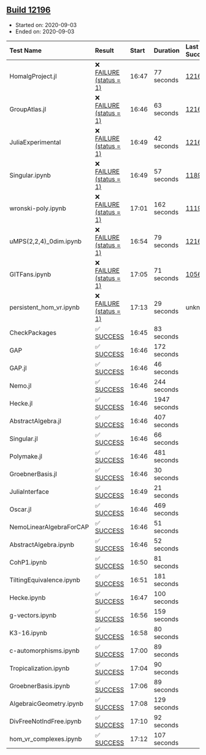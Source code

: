 ## [Build 12196](https://oscarci.mathematik.uni-kl.de/job/oscar/12196/)

* Started on: 2020-09-03
* Ended on: 2020-09-03

| Test Name    | Result | Start | Duration | Last Success | First Failure |
|:-------------|:-------|:------|:---------|:-------------|:--------------|
| HomalgProject.jl | ❌ [FAILURE (status = 1)](https://oscarci.mathematik.uni-kl.de/job/oscar/12196/artifact/logs/build-12196/HomalgProject.jl.log) | 16:47 | 77 seconds | [12167](https://oscarci.mathematik.uni-kl.de/job/oscar/12167/) | [12168](https://oscarci.mathematik.uni-kl.de/job/oscar/12168/) |
| GroupAtlas.jl | ❌ [FAILURE (status = 1)](https://oscarci.mathematik.uni-kl.de/job/oscar/12196/artifact/logs/build-12196/GroupAtlas.jl.log) | 16:46 | 63 seconds | [12167](https://oscarci.mathematik.uni-kl.de/job/oscar/12167/) | [12168](https://oscarci.mathematik.uni-kl.de/job/oscar/12168/) |
| JuliaExperimental | ❌ [FAILURE (status = 1)](https://oscarci.mathematik.uni-kl.de/job/oscar/12196/artifact/logs/build-12196/JuliaExperimental.log) | 16:49 | 42 seconds | [12167](https://oscarci.mathematik.uni-kl.de/job/oscar/12167/) | [12168](https://oscarci.mathematik.uni-kl.de/job/oscar/12168/) |
| Singular.ipynb | ❌ [FAILURE (status = 1)](https://oscarci.mathematik.uni-kl.de/job/oscar/12196/artifact/logs/build-12196/Singular.ipynb.log) | 16:49 | 57 seconds | [11893](https://oscarci.mathematik.uni-kl.de/job/oscar/11893/) | [11894](https://oscarci.mathematik.uni-kl.de/job/oscar/11894/) |
| wronski-poly.ipynb | ❌ [FAILURE (status = 1)](https://oscarci.mathematik.uni-kl.de/job/oscar/12196/artifact/logs/build-12196/wronski-poly.ipynb.log) | 17:01 | 162 seconds | [11192](https://oscarci.mathematik.uni-kl.de/job/oscar/11192/) | [11193](https://oscarci.mathematik.uni-kl.de/job/oscar/11193/) |
| uMPS(2,2,4)_0dim.ipynb | ❌ [FAILURE (status = 1)](https://oscarci.mathematik.uni-kl.de/job/oscar/12196/artifact/logs/build-12196/uMPS-2-2-4-_0dim.ipynb.log) | 16:54 | 79 seconds | [12167](https://oscarci.mathematik.uni-kl.de/job/oscar/12167/) | [12168](https://oscarci.mathematik.uni-kl.de/job/oscar/12168/) |
| GITFans.ipynb | ❌ [FAILURE (status = 1)](https://oscarci.mathematik.uni-kl.de/job/oscar/12196/artifact/logs/build-12196/GITFans.ipynb.log) | 17:05 | 71 seconds | [10566](https://oscarci.mathematik.uni-kl.de/job/oscar/10566/) | [10567](https://oscarci.mathematik.uni-kl.de/job/oscar/10567/) |
| persistent_hom_vr.ipynb | ❌ [FAILURE (status = 1)](https://oscarci.mathematik.uni-kl.de/job/oscar/12196/artifact/logs/build-12196/persistent_hom_vr.ipynb.log) | 17:13 | 29 seconds | unknown | unknown |
| CheckPackages | ✅ [SUCCESS](https://oscarci.mathematik.uni-kl.de/job/oscar/12196/artifact/logs/build-12196/CheckPackages.log) | 16:45 | 83 seconds |  |  |
| GAP | ✅ [SUCCESS](https://oscarci.mathematik.uni-kl.de/job/oscar/12196/artifact/logs/build-12196/GAP.log) | 16:46 | 172 seconds |  |  |
| GAP.jl | ✅ [SUCCESS](https://oscarci.mathematik.uni-kl.de/job/oscar/12196/artifact/logs/build-12196/GAP.jl.log) | 16:46 | 46 seconds |  |  |
| Nemo.jl | ✅ [SUCCESS](https://oscarci.mathematik.uni-kl.de/job/oscar/12196/artifact/logs/build-12196/Nemo.jl.log) | 16:46 | 244 seconds |  |  |
| Hecke.jl | ✅ [SUCCESS](https://oscarci.mathematik.uni-kl.de/job/oscar/12196/artifact/logs/build-12196/Hecke.jl.log) | 16:46 | 1947 seconds |  |  |
| AbstractAlgebra.jl | ✅ [SUCCESS](https://oscarci.mathematik.uni-kl.de/job/oscar/12196/artifact/logs/build-12196/AbstractAlgebra.jl.log) | 16:46 | 407 seconds |  |  |
| Singular.jl | ✅ [SUCCESS](https://oscarci.mathematik.uni-kl.de/job/oscar/12196/artifact/logs/build-12196/Singular.jl.log) | 16:46 | 66 seconds |  |  |
| Polymake.jl | ✅ [SUCCESS](https://oscarci.mathematik.uni-kl.de/job/oscar/12196/artifact/logs/build-12196/Polymake.jl.log) | 16:46 | 481 seconds |  |  |
| GroebnerBasis.jl | ✅ [SUCCESS](https://oscarci.mathematik.uni-kl.de/job/oscar/12196/artifact/logs/build-12196/GroebnerBasis.jl.log) | 16:46 | 30 seconds |  |  |
| JuliaInterface | ✅ [SUCCESS](https://oscarci.mathematik.uni-kl.de/job/oscar/12196/artifact/logs/build-12196/JuliaInterface.log) | 16:49 | 21 seconds |  |  |
| Oscar.jl | ✅ [SUCCESS](https://oscarci.mathematik.uni-kl.de/job/oscar/12196/artifact/logs/build-12196/Oscar.jl.log) | 16:46 | 469 seconds |  |  |
| NemoLinearAlgebraForCAP | ✅ [SUCCESS](https://oscarci.mathematik.uni-kl.de/job/oscar/12196/artifact/logs/build-12196/NemoLinearAlgebraForCAP.log) | 16:46 | 51 seconds |  |  |
| AbstractAlgebra.ipynb | ✅ [SUCCESS](https://oscarci.mathematik.uni-kl.de/job/oscar/12196/artifact/logs/build-12196/AbstractAlgebra.ipynb.log) | 16:46 | 52 seconds |  |  |
| CohP1.ipynb | ✅ [SUCCESS](https://oscarci.mathematik.uni-kl.de/job/oscar/12196/artifact/logs/build-12196/CohP1.ipynb.log) | 16:50 | 81 seconds |  |  |
| TiltingEquivalence.ipynb | ✅ [SUCCESS](https://oscarci.mathematik.uni-kl.de/job/oscar/12196/artifact/logs/build-12196/TiltingEquivalence.ipynb.log) | 16:51 | 181 seconds |  |  |
| Hecke.ipynb | ✅ [SUCCESS](https://oscarci.mathematik.uni-kl.de/job/oscar/12196/artifact/logs/build-12196/Hecke.ipynb.log) | 16:47 | 100 seconds |  |  |
| g-vectors.ipynb | ✅ [SUCCESS](https://oscarci.mathematik.uni-kl.de/job/oscar/12196/artifact/logs/build-12196/g-vectors.ipynb.log) | 16:56 | 159 seconds |  |  |
| K3-16.ipynb | ✅ [SUCCESS](https://oscarci.mathematik.uni-kl.de/job/oscar/12196/artifact/logs/build-12196/K3-16.ipynb.log) | 16:58 | 80 seconds |  |  |
| c-automorphisms.ipynb | ✅ [SUCCESS](https://oscarci.mathematik.uni-kl.de/job/oscar/12196/artifact/logs/build-12196/c-automorphisms.ipynb.log) | 17:00 | 89 seconds |  |  |
| Tropicalization.ipynb | ✅ [SUCCESS](https://oscarci.mathematik.uni-kl.de/job/oscar/12196/artifact/logs/build-12196/Tropicalization.ipynb.log) | 17:04 | 90 seconds |  |  |
| GroebnerBasis.ipynb | ✅ [SUCCESS](https://oscarci.mathematik.uni-kl.de/job/oscar/12196/artifact/logs/build-12196/GroebnerBasis.ipynb.log) | 17:06 | 89 seconds |  |  |
| AlgebraicGeometry.ipynb | ✅ [SUCCESS](https://oscarci.mathematik.uni-kl.de/job/oscar/12196/artifact/logs/build-12196/AlgebraicGeometry.ipynb.log) | 17:08 | 129 seconds |  |  |
| DivFreeNotIndFree.ipynb | ✅ [SUCCESS](https://oscarci.mathematik.uni-kl.de/job/oscar/12196/artifact/logs/build-12196/DivFreeNotIndFree.ipynb.log) | 17:10 | 92 seconds |  |  |
| hom_vr_complexes.ipynb | ✅ [SUCCESS](https://oscarci.mathematik.uni-kl.de/job/oscar/12196/artifact/logs/build-12196/hom_vr_complexes.ipynb.log) | 17:12 | 107 seconds |  |  |
